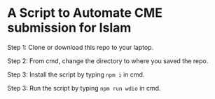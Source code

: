 # A Script to Automate CME submission for Islam

Step 1: Clone or download this repo to your laptop.

Step 2: From cmd, change the directory to where you saved the repo.

Step 3: Install the script by typing `npm i` in cmd.

Step 3: Run the script by typing `npm run wdio` in cmd.
